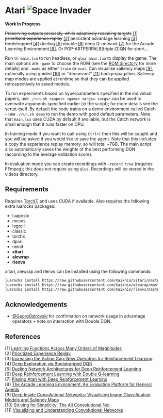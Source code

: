 # Atari ![Space Invader](http://www.rw-designer.com/cursor-view/74522.png)

**Work In Progress**

~~Preserving outputs precisely, while adaptively rescaling targets~~ [[1]](#references) ~~prioritised experience replay~~ [[2]](#references) persistent advantage learning [[3]](#references) ~~bootstrapped~~ [[4]](#references) dueling [[5]](#references) double [[6]](#references) deep Q-network [[7]](#references) for the Arcade Learning Environment [[8]](#references). Or POP-ARTPERPALB(triple-D)QN for short...

Run `th main.lua` to run headless, or `qlua main.lua` to display the game. The main options are `-game` to choose the ROM (see the [ROM directory](roms/README.md) for more details) and `-mode` as either `train` or `eval`. Can visualise saliency maps [[9]](#references), optionally using guided [[10]](#references) or "deconvnet" [[11]](#references) backpropagation. Saliency map modes are applied at runtime so that they can be applied retrospectively to saved models.

To run experiments based on hyperparameters specified in the individual papers, use `./run.sh <paper> <game> <args>`. `<args>` can be used to overwrite arguments specified earlier (in the script); for more details see the script itself. By default the code trains on a demo environment called Catch - use `./run.sh demo` to run the demo with good default parameters. Note that `main.lua` uses CUDA by default if available, but the Catch network is small enough that it runs faster on CPU.

In training mode if you want to quit using `Ctrl+C` then this will be caught and you will be asked if you would like to save the agent. Note that this includes a copy the experience replay memory, so will total ~7GB. The main script also automatically saves the weights of the best performing DQN (according to the average validation score).

In evaluation mode you can create recordings with `-record true` (requires FFmpeg); this does not require using `qlua`. Recordings will be stored in the videos directory.

## Requirements

Requires [Torch7](http://torch.ch/), and uses CUDA if available. Also requires the following extra luarocks packages:

- luaposix
- moses
- logroll
- classic
- torchx
- dpnn
- nninit
- **xitari**
- **alewrap**
- **rlenvs**

xitari, alewrap and rlenvs can be installed using the following commands:

```sh
luarocks install https://raw.githubusercontent.com/Kaixhin/xitari/master/xitari-0-0.rockspec
luarocks install https://raw.githubusercontent.com/Kaixhin/alewrap/master/alewrap-0-0.rockspec
luarocks install https://raw.githubusercontent.com/Kaixhin/rlenvs/master/rocks/rlenvs-scm-1.rockspec
```

## Acknowledgements

- [@GeorgOstrovski](https://github.com/GeorgOstrovski) for confirmation on network usage in advantage operators + note on interaction with Double DQN.

## References

[1] [Learning Functions Across Many Orders of Magnitudes](http://arxiv.org/abs/1602.07714)  
[2] [Prioritized Experience Replay](http://arxiv.org/abs/1511.05952)  
[3] [Increasing the Action Gap: New Operators for Reinforcement Learning](http://arxiv.org/abs/1512.04860)  
[4] [Deep Exploration via Bootstrapped DQN](http://arxiv.org/abs/1602.04621)  
[5] [Dueling Network Architectures for Deep Reinforcement Learning](http://arxiv.org/abs/1511.06581)  
[6] [Deep Reinforcement Learning with Double Q-learning](http://arxiv.org/abs/1509.06461)  
[7] [Playing Atari with Deep Reinforcement Learning](http://arxiv.org/abs/1312.5602)  
[8] [The Arcade Learning Environment: An Evaluation Platform for General Agents](http://arxiv.org/abs/1207.4708)  
[9] [Deep Inside Convolutional Networks: Visualising Image Classification Models and Saliency Maps](http://arxiv.org/abs/1312.6034)  
[10] [Striving for Simplicity: The All Convolutional Net](http://arxiv.org/abs/1412.6806)  
[11] [Visualizing and Understanding Convolutional Networks](http://arxiv.org/abs/1311.2901)  

